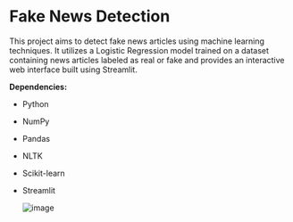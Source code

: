 # Fake News Detection



This project aims to detect fake news articles using machine learning techniques. It utilizes a Logistic Regression model trained on a dataset containing news articles labeled as real or fake and provides an interactive web interface built using Streamlit.


**Dependencies:**
- Python
- NumPy
- Pandas
- NLTK
- Scikit-learn
- Streamlit


  ![image](https://github.com/Anushree-111/Fake-News-Detection/assets/166540329/c725a099-b91f-4e32-ab7d-28123eb6ce65)


